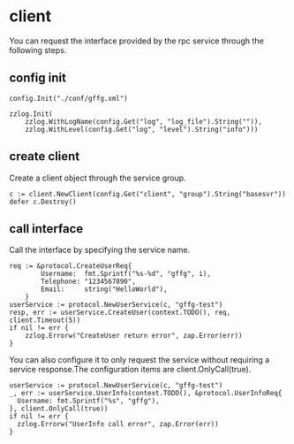 # client
You can request the interface provided by the rpc service through the following steps.

## config init
```
config.Init("./conf/gffg.xml")

zzlog.Init(
	zzlog.WithLogName(config.Get("log", "log_file").String("")),
	zzlog.WithLevel(config.Get("log", "level").String("info")))

```

## create client
Create a client object through the service group.

```
c := client.NewClient(config.Get("client", "group").String("basesvr"))
defer c.Destroy()
```

## call interface
Call the interface by specifying the service name.
```
req := &protocol.CreateUserReq{
		Username:  fmt.Sprintf("%s-%d", "gffg", i),
		Telephone: "1234567890",
		Email:     string("HelloWorld"),
	}
userService := protocol.NewUserService(c, "gffg-test")
resp, err := userService.CreateUser(context.TODO(), req, client.Timeout(5))
if nil != err {
	zzlog.Errorw("CreateUser return error", zap.Error(err))
}
```

You can also configure it to only request the service without requiring a service response.The configuration items are client.OnlyCall(true).
```
userService := protocol.NewUserService(c, "gffg-test")
_, err := userService.UserInfo(context.TODO(), &protocol.UserInfoReq{
  Username: fmt.Sprintf("%s", "gffg"),
}, client.OnlyCall(true))
if nil != err {
  zzlog.Errorw("UserInfo call error", zap.Error(err))
}
```
